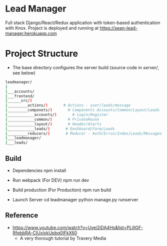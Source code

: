 # Lead Manager 

  Full stack Django/React/Redux application with token-based authentication with Knox. 
  Project is deployed and running at https://sean-lead-manager.herokuapp.com

# Project Structure
 * The base directory configures the server build (source code in *server/*, see below)
```bash
leadmanager/           
|   
|___accounts/            
|___frontend/        
|______src/)        
|_________actions/)       # Actions - user/leads/message
|_________componets/)       # Components Accounts/Common/Layout/Leads
|____________accounts/)       # Login/Register
|____________common/)       # PrivateRoute
|____________layout/)       # Header/Alerts
|____________leads/)       # Dashboard/Form/Leads
|_________reducers/)       # Reducer - Auth/Erros/Index/Leads/Messages
|___leadmanager/                 
|___leads/        
```

## Build 
* Dependencies
npm install

* Run webpack (For DEV)
npm run dev

* Build production (For Production)
npm run build

* Launch Server
cd leadmanager
python manage.py runserver

## Reference 

* https://www.youtube.com/watch?v=Uyei2iDA4Hs&list=PLillGF-RfqbbRA-CIUxlxkUpbq0IFkX60
  * A very thorough tutorial by Travery Media
